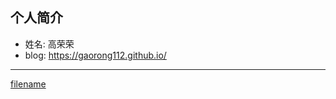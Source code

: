 
## 个人简介

- 姓名: 高荣荣
- blog: https://gaorong112.github.io/

---

[filename](./_sidebar.md ':include')